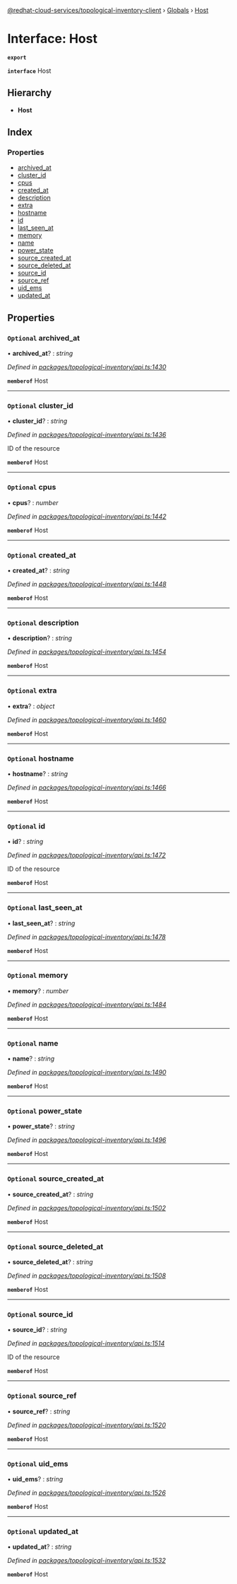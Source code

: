 [@redhat-cloud-services/topological-inventory-client](../README.md) › [Globals](../globals.md) › [Host](host.md)

# Interface: Host

**`export`** 

**`interface`** Host

## Hierarchy

* **Host**

## Index

### Properties

* [archived_at](host.md#optional-archived_at)
* [cluster_id](host.md#optional-cluster_id)
* [cpus](host.md#optional-cpus)
* [created_at](host.md#optional-created_at)
* [description](host.md#optional-description)
* [extra](host.md#optional-extra)
* [hostname](host.md#optional-hostname)
* [id](host.md#optional-id)
* [last_seen_at](host.md#optional-last_seen_at)
* [memory](host.md#optional-memory)
* [name](host.md#optional-name)
* [power_state](host.md#optional-power_state)
* [source_created_at](host.md#optional-source_created_at)
* [source_deleted_at](host.md#optional-source_deleted_at)
* [source_id](host.md#optional-source_id)
* [source_ref](host.md#optional-source_ref)
* [uid_ems](host.md#optional-uid_ems)
* [updated_at](host.md#optional-updated_at)

## Properties

### `Optional` archived_at

• **archived_at**? : *string*

*Defined in [packages/topological-inventory/api.ts:1430](https://github.com/leSamo/javascript-clients/blob/master/packages/topological-inventory/api.ts#L1430)*

**`memberof`** Host

___

### `Optional` cluster_id

• **cluster_id**? : *string*

*Defined in [packages/topological-inventory/api.ts:1436](https://github.com/leSamo/javascript-clients/blob/master/packages/topological-inventory/api.ts#L1436)*

ID of the resource

**`memberof`** Host

___

### `Optional` cpus

• **cpus**? : *number*

*Defined in [packages/topological-inventory/api.ts:1442](https://github.com/leSamo/javascript-clients/blob/master/packages/topological-inventory/api.ts#L1442)*

**`memberof`** Host

___

### `Optional` created_at

• **created_at**? : *string*

*Defined in [packages/topological-inventory/api.ts:1448](https://github.com/leSamo/javascript-clients/blob/master/packages/topological-inventory/api.ts#L1448)*

**`memberof`** Host

___

### `Optional` description

• **description**? : *string*

*Defined in [packages/topological-inventory/api.ts:1454](https://github.com/leSamo/javascript-clients/blob/master/packages/topological-inventory/api.ts#L1454)*

**`memberof`** Host

___

### `Optional` extra

• **extra**? : *object*

*Defined in [packages/topological-inventory/api.ts:1460](https://github.com/leSamo/javascript-clients/blob/master/packages/topological-inventory/api.ts#L1460)*

**`memberof`** Host

___

### `Optional` hostname

• **hostname**? : *string*

*Defined in [packages/topological-inventory/api.ts:1466](https://github.com/leSamo/javascript-clients/blob/master/packages/topological-inventory/api.ts#L1466)*

**`memberof`** Host

___

### `Optional` id

• **id**? : *string*

*Defined in [packages/topological-inventory/api.ts:1472](https://github.com/leSamo/javascript-clients/blob/master/packages/topological-inventory/api.ts#L1472)*

ID of the resource

**`memberof`** Host

___

### `Optional` last_seen_at

• **last_seen_at**? : *string*

*Defined in [packages/topological-inventory/api.ts:1478](https://github.com/leSamo/javascript-clients/blob/master/packages/topological-inventory/api.ts#L1478)*

**`memberof`** Host

___

### `Optional` memory

• **memory**? : *number*

*Defined in [packages/topological-inventory/api.ts:1484](https://github.com/leSamo/javascript-clients/blob/master/packages/topological-inventory/api.ts#L1484)*

**`memberof`** Host

___

### `Optional` name

• **name**? : *string*

*Defined in [packages/topological-inventory/api.ts:1490](https://github.com/leSamo/javascript-clients/blob/master/packages/topological-inventory/api.ts#L1490)*

**`memberof`** Host

___

### `Optional` power_state

• **power_state**? : *string*

*Defined in [packages/topological-inventory/api.ts:1496](https://github.com/leSamo/javascript-clients/blob/master/packages/topological-inventory/api.ts#L1496)*

**`memberof`** Host

___

### `Optional` source_created_at

• **source_created_at**? : *string*

*Defined in [packages/topological-inventory/api.ts:1502](https://github.com/leSamo/javascript-clients/blob/master/packages/topological-inventory/api.ts#L1502)*

**`memberof`** Host

___

### `Optional` source_deleted_at

• **source_deleted_at**? : *string*

*Defined in [packages/topological-inventory/api.ts:1508](https://github.com/leSamo/javascript-clients/blob/master/packages/topological-inventory/api.ts#L1508)*

**`memberof`** Host

___

### `Optional` source_id

• **source_id**? : *string*

*Defined in [packages/topological-inventory/api.ts:1514](https://github.com/leSamo/javascript-clients/blob/master/packages/topological-inventory/api.ts#L1514)*

ID of the resource

**`memberof`** Host

___

### `Optional` source_ref

• **source_ref**? : *string*

*Defined in [packages/topological-inventory/api.ts:1520](https://github.com/leSamo/javascript-clients/blob/master/packages/topological-inventory/api.ts#L1520)*

**`memberof`** Host

___

### `Optional` uid_ems

• **uid_ems**? : *string*

*Defined in [packages/topological-inventory/api.ts:1526](https://github.com/leSamo/javascript-clients/blob/master/packages/topological-inventory/api.ts#L1526)*

**`memberof`** Host

___

### `Optional` updated_at

• **updated_at**? : *string*

*Defined in [packages/topological-inventory/api.ts:1532](https://github.com/leSamo/javascript-clients/blob/master/packages/topological-inventory/api.ts#L1532)*

**`memberof`** Host
